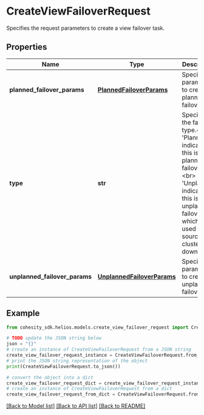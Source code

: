 # CreateViewFailoverRequest

Specifies the request parameters to create a view failover task.

## Properties

Name | Type | Description | Notes
------------ | ------------- | ------------- | -------------
**planned_failover_params** | [**PlannedFailoverParams**](PlannedFailoverParams.md) | Specifies parameters to create a planned failover. | [optional] 
**type** | **str** | Specifies the failover type.&lt;br&gt; &#39;Planned&#39; indicates this is a planned failover.&lt;br&gt; &#39;Unplanned&#39; indicates this is an unplanned failover, which is used when source cluster is down. | 
**unplanned_failover_params** | [**UnplannedFailoverParams**](UnplannedFailoverParams.md) | Specifies parameters to create an unplanned failover. | [optional] 

## Example

```python
from cohesity_sdk.helios.models.create_view_failover_request import CreateViewFailoverRequest

# TODO update the JSON string below
json = "{}"
# create an instance of CreateViewFailoverRequest from a JSON string
create_view_failover_request_instance = CreateViewFailoverRequest.from_json(json)
# print the JSON string representation of the object
print(CreateViewFailoverRequest.to_json())

# convert the object into a dict
create_view_failover_request_dict = create_view_failover_request_instance.to_dict()
# create an instance of CreateViewFailoverRequest from a dict
create_view_failover_request_from_dict = CreateViewFailoverRequest.from_dict(create_view_failover_request_dict)
```
[[Back to Model list]](../README.md#documentation-for-models) [[Back to API list]](../README.md#documentation-for-api-endpoints) [[Back to README]](../README.md)


